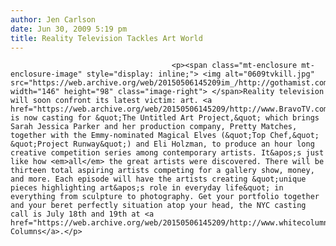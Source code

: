 ```yaml
---
author: Jen Carlson
date: Jun 30, 2009 5:19 pm
title: Reality Television Tackles Art World
---
```


	
										<p><span class="mt-enclosure mt-enclosure-image" style="display: inline;"> <img alt="0609tvkill.jpg" src="https://web.archive.org/web/20150506145209im_/http://gothamist.com/attachments/arts_jen/0609tvkill.jpg" width="146" height="98" class="image-right"> </span>Reality television will soon confront its latest victim: art. <a href="https://web.archive.org/web/20150506145209/http://www.BravoTV.com/casting">Bravo</a> is now casting for &quot;The Untitled Art Project,&quot; which brings Sarah Jessica Parker and her production company, Pretty Matches, together with the Emmy-nominated Magical Elves (&quot;Top Chef,&quot; &quot;Project Runway&quot;) and Eli Holzman, to produce an hour long creative competition series among contemporary artists. It&apos;s just like how <em>all</em> the great artists were discovered. There will be thirteen total aspiring artists competing for a gallery show, money, and more. Each episode will have the artists creating &quot;unique pieces highlighting art&apos;s role in everyday life&quot; in everything from sculpture to photography. Get your portfolio together and your beret perfectly situation atop your head, the NYC casting call is July 18th and 19th at <a href="https://web.archive.org/web/20150506145209/http://www.whitecolumns.org/">White Columns</a>.</p>					
										
									
				